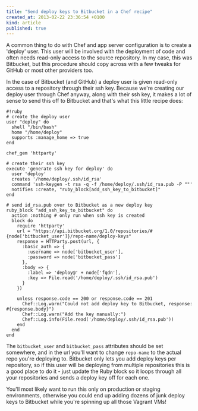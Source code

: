 ```yaml
---
title: "Send deploy keys to Bitbucket in a Chef recipe"
created_at: 2013-02-22 23:36:54 +0100
kind: article
published: true
---
```


A common thing to do with Chef and app server configuration is to create a 'deploy' user. This user will be involved with the deployment of code and often needs read-only access to the source repository. In my case, this was Bitbucket, but this procedure should copy across with a few tweaks for GitHub or most other providers too.

In the case of Bitbucket (and GitHub) a deploy user is given read-only access to a repository through their ssh key. Because we're creating our deploy user through Chef anyway, along with their ssh key, it makes a lot of sense to send this off to Bitbucket and that's what this little recipe does:

    #!ruby
    # create the deploy user
    user "deploy" do
      shell "/bin/bash"
      home "/home/deploy"
      supports :manage_home => true
    end

    chef_gem 'httparty'

    # create their ssh key
    execute 'generate ssh key for deploy' do
      user 'deploy'
      creates '/home/deploy/.ssh/id_rsa'
      command 'ssh-keygen -t rsa -q -f /home/deploy/.ssh/id_rsa.pub -P ""'
      notifies :create, "ruby_block[add_ssh_key_to_bitbucket]"
    end

    # send id_rsa.pub over to Bitbucket as a new deploy key
    ruby_block "add_ssh_key_to_bitbucket" do
      action :nothing # only run when ssh key is created
      block do
        require 'httparty'
        url = "https://api.bitbucket.org/1.0/repositories/#{node['bitbucket_user']}/repo-name/deploy-keys"
        response = HTTParty.post(url, {
          :basic_auth => {
            :username => node['bitbucket_user'],
            :password => node['bitbucket_pass']
          },
          :body => {
            :label => 'deploy@' + node['fqdn'],
            :key => File.read('/home/deploy/.ssh/id_rsa.pub')
          }
        })

        unless response.code == 200 or response.code == 201
          Chef::Log.warn("Could not add deploy key to Bitbucket, response: #{response.body}")
          Chef::Log.warn("Add the key manually:")
          Chef::Log.info(File.read('/home/deploy/.ssh/id_rsa.pub'))
        end
      end
    end

The `bitbucket_user` and `bitbucket_pass` attributes should be set somewhere, and in the url you'll want to change `repo-name` to the actual repo you're deploying to. Bitbucket only lets you add deploy keys per repository, so if this user will be deploying from multiple repositories this is a good place to do it - just update the Ruby block so it loops through all your repositories and sends a deploy key off for each one.

You'll most likely want to run this only on production or staging environments, otherwise you could end up adding dozens of junk deploy keys to Bitbucket while you're spinning up all those Vagrant VMs!